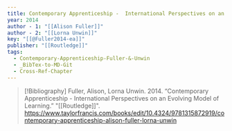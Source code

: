 ```yaml
---
title: Contemporary Apprenticeship -  International Perspectives on an Evolving Model of Learning
year: 2014
author - 1: "[[Alison Fuller]]"
author - 2: "[[Lorna Unwin]]"
key: "[[@Fuller2014-ea]]"
publisher: "[[Routledge]]"
tags:
  - Contemporary-Apprenticeship-Fuller-&-Unwin
  - _BibTex-to-MD-Git
  - Cross-Ref-Chapter
---
```


> [!Bibliography]
> Fuller, Alison, Lorna Unwin. 2014. “Contemporary Apprenticeship -  International Perspectives on an Evolving Model of Learning.” "[[Routledge]]". https://www.taylorfrancis.com/books/edit/10.4324/9781315872919/contemporary-apprenticeship-alison-fuller-lorna-unwin